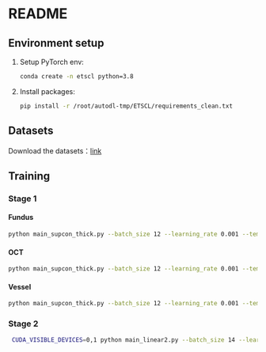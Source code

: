 # README

## Environment setup

1. Setup PyTorch env:
    ```bash
    conda create -n etscl python=3.8
    ```

2. Install packages:
    ```bash
    pip install -r /root/autodl-tmp/ETSCL/requirements_clean.txt
    ```

## Datasets

Download the datasets：[link](xxx)

## Training

### Stage 1

#### Fundus
```bash
python main_supcon_thick.py --batch_size 12 --learning_rate 0.001 --temp 0.05 --cosine --classes "fundus"
```

#### OCT
```bash
python main_supcon_thick.py --batch_size 12 --learning_rate 0.001 --temp 0.05 --cosine --classes "oct"
```
#### Vessel
```bash
python main_supcon_thick.py --batch_size 12 --learning_rate 0.001 --temp 0.05 --cosine --classes "vessel"
```
### Stage 2

```bash
 CUDA_VISIBLE_DEVICES=0,1 python main_linear2.py --batch_size 14 --learning_rate 0.002    --cosine --classes "all"  --ckpt_oct /root/autodl-tmp/SupContrast/save/SupCon/path_models/SupCon_path_resnet50_lr_0.001_decay_0.0001_bsz_14_temp_0.05_trial_0_0922_thick384_color_cosine/learning_246810/oct/ckpt_epoch_10.pth --ckpt_fundus /root/autodl-tmp/SupContrast/save/SupCon/path_models/SupCon_path_resnet50_lr_0.001_decay_0.0001_bsz_14_temp_0.05_trial_0_0922_thick384_color_cosine/learning_246810/fundus/ckpt_epoch_10.pth --ckpt_vessel /root/autodl-tmp/SupContrast/save/SupCon/path_models/SupCon_path_resnet50_lr_0.001_decay_0.0001_bsz_14_temp_0.05_trial_0_0922_thick384_color_cosine/learning_246810/vessel/ckpt_epoch_10.pth
```
